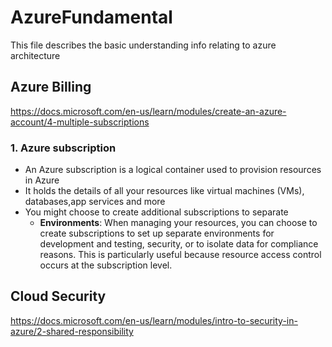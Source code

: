 # AzureFundamental
This file describes the basic understanding info relating to azure architecture
## Azure Billing
https://docs.microsoft.com/en-us/learn/modules/create-an-azure-account/4-multiple-subscriptions
### 1. Azure subscription
- An Azure subscription is a logical container used to provision resources in Azure
- It holds the details of all your resources like virtual machines (VMs), databases,app services and more
- You might choose to create additional subscriptions to separate
  - **Environments**: When managing your resources, you can choose to create subscriptions to set up separate environments for development and testing, security, or to isolate data for compliance reasons. This is particularly useful because resource access control occurs at the subscription level.

## Cloud Security
https://docs.microsoft.com/en-us/learn/modules/intro-to-security-in-azure/2-shared-responsibility

